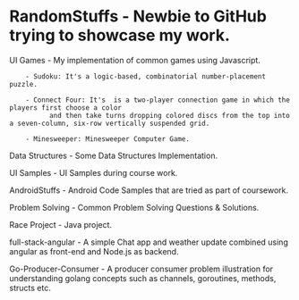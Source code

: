 RandomStuffs - Newbie to GitHub trying to showcase my work.
==========================================================

UI Games - My implementation of common games using Javascript.

        - Sudoku: It's a logic-based, combinatorial number-placement puzzle.

        - Connect Four: It's  is a two-player connection game in which the players first choose a color
              and then take turns dropping colored discs from the top into a seven-column, six-row vertically suspended grid. 

        - Minesweeper: Minesweeper Computer Game.

Data Structures - Some Data Structures Implementation.

UI Samples - UI Samples during course work.

AndroidStuffs - Android Code Samples that are tried as part of coursework.

Problem Solving - Common Problem Solving Questions & Solutions.

Race Project - Java project.

full-stack-angular - A simple Chat app and weather update combined using angular as front-end and Node.js as backend.

Go-Producer-Consumer - A producer consumer problem illustration for understanding golang concepts such as channels, goroutines, methods, structs etc.

